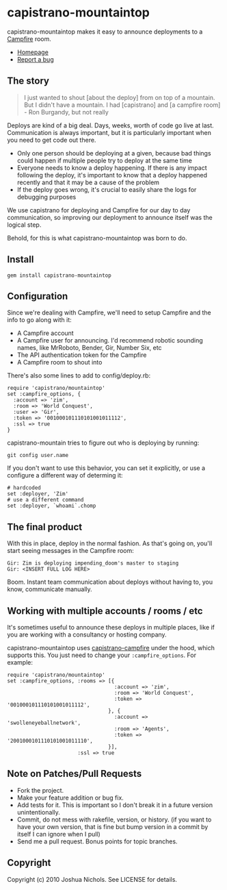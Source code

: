 # capistrano-mountaintop

capistrano-mountaintop makes it easy to announce deployments to a [Campfire](http://campfirenow.com/) room.

 * [Homepage](http://github.com/technicalpickles/mountaintop)
 * [Report a bug](http://github.com/technicalpickles/mountaintop/issues)

## The story

> I just wanted to shout [about the deploy] from on top of a mountain. But I didn't have a mountain. I had [capistrano] and [a campfire room] - Ron Burgandy, but not really

Deploys are kind of a big deal. Days, weeks, worth of code go live at last. Communication is always important, but it is particularly important when you need to get code out there.

 * Only one person should be deploying at a given, because bad things could happen if multiple people try to deploy at the same time
 * Everyone needs to know a deploy happening. If there is any impact following the deploy, it's important to know that a deploy happened recently and that it may be a cause of the problem
 * If the deploy goes wrong, it's crucial to easily share the logs for debugging purposes

We use capistrano for deploying and Campfire for our day to day communication, so improving our deployment to announce itself was the logical step.

Behold, for this is what capistrano-mountaintop was born to do.

## Install

    gem install capistrano-mountaintop

## Configuration

Since we're dealing with Campfire, we'll need to setup Campfire and the info to go along with it:

 * A Campfire account
 * A Campfire user for announcing. I'd recommend robotic sounding names, like MrRoboto, Bender, Gir, Number Six, etc
 * The API authentication token for the Campfire
 * A Campfire room to shout into

There's also some lines to add to config/deploy.rb:

    require 'capistrano/mountaintop'
    set :campfire_options, {
      :account => 'zim',
      :room => 'World Conquest',
      :user => 'Gir',
      :token => '001000101110101001011112',
      :ssl => true
    }

capistrano-mountain tries to figure out who is deploying by running:

    git config user.name

If you don't want to use this behavior, you can set it explicitly, or use a configure a different way of determing it:

    # hardcoded
    set :deployer, 'Zim'
    # use a different command
    set :deployer, `whoami`.chomp

## The final product

With this in place, deploy in the normal fashion. As that's going on, you'll start seeing messages in the Campfire room: 

    Gir: Zim is deploying impending_doom's master to staging
    Gir: <INSERT FULL LOG HERE>

Boom. Instant team communication about deploys without having to, you know, communicate manually.

## Working with multiple accounts / rooms / etc

It's sometimes useful to announce these deploys in multiple places, like if you are working with a consultancy or hosting company.

capistrano-mountaintop uses [capistrano-campfire](https://github.com/technicalpickles/capistrano-campfire) under the hood, which supports this. You just need to change your `:campfire_options`. For example:

    require 'capistrano/mountaintop'
    set :campfire_options, :rooms => [{
                                       :account => 'zim',
                                       :room => 'World Conquest',
                                       :token => '001000101110101001011112',
                                     }, {
                                       :account => 'swolleneyeballnetwork',
                                       :room => 'Agents',
                                       :token => '2001000101110101001011110',
                                     }],
                           :ssl => true


## Note on Patches/Pull Requests
 
* Fork the project.
* Make your feature addition or bug fix.
* Add tests for it. This is important so I don't break it in a future version unintentionally.
* Commit, do not mess with rakefile, version, or history.  (if you want to have your own version, that is fine but bump version in a commit by itself I can ignore when I pull)
* Send me a pull request. Bonus points for topic branches.

## Copyright

Copyright (c) 2010 Joshua Nichols. See LICENSE for details.
